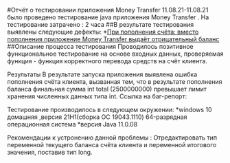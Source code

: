 #Отчёт о тестировании приложения Money Transfer
11.08.21-11.08.21
 было проведено  тестирование java приложения Money Transfer . 
На тестирование затрачено : 2 часа 
##В результате тестирования выявлены следующие дефекты:
*[При пополнения счёта: вместо пополнения приложение Money Transfer выдаёт отрицательный баланс]()
##Описание процесса тестирования
Проводилось позитивное функциональное тестирование на основе входных данных, проверяемая функция - функция корректного перевода средств на счёт клиента.

Результаты
В результате запуска приложения выявлена ошибка пополнения счёта клиента, вызванная тем, что в результате пополнения баланса финальная сумма int total (2500000000) превышает лимит хранения численных данных типа int. Ссылка на баг-репорт: 

Тестирование производилось в следующем окружении:
*windows 10 домашняя ,версия 21H1(сборка ОС 19043.1110)  64-разрядная операционная система 
*версия Java 11.0.08 

Рекомендации к устронению данной проблемы :
Отредактировать тип переменной текущего баланса счёта клиента и переменной итогового значения, поставив тип long.